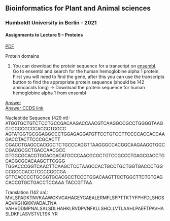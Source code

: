 ## Bioinformatics for Plant and Animal sciences
### Humboldt University in Berlin - 2021
#### Assignments to Lecture 5 – Proteins

[PDF](https://dannyarends.nl/bioinfo/Assignment05-Proteins.pdf)  

Protein domains
1) You can download the protein sequence for a transcript on [ensembl](https://www.ensembl.org/index.html).  
 Go to ensembl and search for the human hemoglobine alpha 1 protein. First you will need to find the gene, after this you can use the transcripts button to find the appropriate protein sequence (should be 142 aminoacids long)
-> Download the protein sequence for human hemoglobine alpha 1 from ensembl

[Answer](https://www.ensembl.org/Homo_sapiens/Transcript/Summary?db=core;g=ENSG00000206172;r=16:176680-177522;t=ENST00000320868)  
[Answer CCDS link](https://www.ncbi.nlm.nih.gov/CCDS/CcdsBrowse.cgi?REQUEST=CCDS&DATA=CCDS10399)  

Nucleotide Sequence (429 nt):
ATGGTGCTGTCTCCTGCCGACAAGACCAACGTCAAGGCCGCCTGGGGTAAGGTCGGCGCGCACGCTGGCG
AGTATGGTGCGGAGGCCCTGGAGAGGATGTTCCTGTCCTTCCCCACCACCAAGACCTACTTCCCGCACTT
CGACCTGAGCCACGGCTCTGCCCAGGTTAAGGGCCACGGCAAGAAGGTGGCCGACGCGCTGACCAACGCC
GTGGCGCACGTGGACGACATGCCCAACGCGCTGTCCGCCCTGAGCGACCTGCACGCGCACAAGCTTCGGG
TGGACCCGGTCAACTTCAAGCTCCTAAGCCACTGCCTGCTGGTGACCCTGGCCGCCCACCTCCCCGCCGA
GTTCACCCCTGCGGTGCACGCCTCCCTGGACAAGTTCCTGGCTTCTGTGAGCACCGTGCTGACCTCCAAA
TACCGTTAA

Translation (142 aa):
MVLSPADKTNVKAAWGKVGAHAGEYGAEALERMFLSFPTTKTYFPHFDLSHGSAQVKGHGKKVADALTNA
VAHVDDMPNALSALSDLHAHKLRVDPVNFKLLSHCLLVTLAAHLPAEFTPAVHASLDKFLASVSTVLTSK
YR